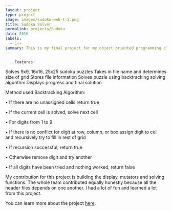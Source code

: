 ```yaml
---
layout: project
type: project
image: images/sudoku-web-t-2.png
title: Sudoku Solver
permalink: projects/Sudoku
date: 2016
labels:
  - C++
summary: This is my final project for my object oriented programming class and it is a Sudoku solver.
---
```


<div class="ui embed" data-source="vimeo" data-id="200444415" >
</div>

        Features:
        
  Solves 9x9, 16x16, 25x25 sudoku puzzles
  Takes in file name and determines size of grid
  Stores file information
  Solves puzzle using backtracking solving algorithm
  Displays progress and final solution

Method used Backtracking Algorithm:

• If there are no unassigned cells return true

• If the current cell is solved, solve next cell

• For digits from 1 to 9

• If there is no conflict for digit at row, column, or box assign digit to   cell and recursively try to fill in rest of grid

• If recursion successful, return true

• Otherwise remove digit and try another

• If all digits have been tried and nothing worked, return false

My contribution for this project is building the display, mutators and solving functions. The whole team contributed equally honestly because all the header files depends on one another. I had a lot of fun and learned a lot from this project.



You can learn more about the project [here](https://github.com/LamAnhProj/Sudoku).



